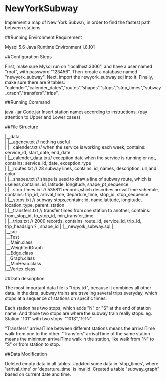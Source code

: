 # NewYorkSubway
Implement a map of New York Subway, in order to find the fastest path between stations

##Running Environment Requirement

Mysql 5.6
Java Runtime Environment 1.8.101

##Configuration Steps

First, make sure Mysql run on "localhost:3306", and have a user named "root", with password "123456".
Then, create a database named "newyork_subway".
Next, import the newyork_subway.sql into it.
Finally, make sure there are 9 tables:
"calender","calender_dates","routes","shapes","stops","stop_times","subway_graph","transfers","trips".

##Running Command

java -jar Code.jar
Insert station names according to instructions.
(pay attention to Upper and Lower cases)

##File Structure

|__data  
|   |__agency.txt       // nothing useful  
|   |__calender.txt     // when the service is working each week, contains: service_id, start_date, end_date  
|   |__calender_data.txt// exception date when the service is running or not, contains: service_id, date, exception_type  
|   |__routes.txt       // 28 subway lines, contains: id, names, description, url,and color  
|   |__shapes.txt       // shape is uesd to draw a line of subway route, which is useless,contains: id, latitude, longitude, shape_pt_sequence  
|   |__stop_times.txt   // 535811 records,which describes arrivalTime schedule, contains: trip_id, arrival_time, departure_time, stop_id, stop_sequence  
|   |__stops.txt        // subway stops,contains:id, name,latitude, longitude, location_type, parent_station  
|   |__transfers.txt    // transfer times from one station to another, contains: from_stop_id, to_stop_id, min_transfer_time.  
|   |__trips.txt        // 2000 records, contains: route_id, service_id, trip_id, trip_headsign ? , shape_id
|   |__newyork_subway.sql
|  
|__src  
    |__Test  
        |__Main.class  
    |__WeightedGraph  
        |__Edge.class  
        |__Graph.class  
        |__MinHeap.class  
        |__Vertex.class

##Data description  

The most important data file is "trips.txt", because it combines all other data.
In the data, subway trains are traveling several trips everyday, which stops at a sequence of stations on specific times.

Each station has two stops, which adds "N" or "S" at the end of station name.
And those two stops are where the subway train really stops.
eg. Station "101" with two stops: "101S","101N".

"Transfers" arrivalTime between different stations means the arrivalTime walk from one to the other.
"Transfers" arrivalTime of the same station means the minimum arrivalTime walk in the station, like walk from "N" to "S" or from station to stop.

##Data Modification

Deleted empty data in all tables.
Updated some data in 'stop_times', where 'arrival_time' or 'departure_time' is invalid.
Created a table "subway_graph" based on current date and time.

